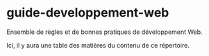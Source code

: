 # guide-developpement-web
Ensemble de règles et de bonnes pratiques de développement Web.

Ici, il y aura une table des matières du contenu de ce répertoire.
